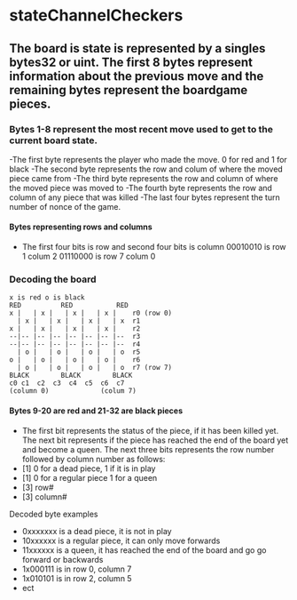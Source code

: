 # stateChannelCheckers

## The board is state is represented by a singles bytes32 or uint. The first 8 bytes represent information about the previous move and the remaining bytes represent the boardgame pieces.


### Bytes 1-8 represent the most recent move used to get to the current board state.
-The first byte represents the player who made the move. 0 for red and 1 for black
-The second byte represents the row and colum of where the moved piece came from
-The third byte represents the row and column of where the moved piece was moved to
-The fourth byte represents the row and column of any piece that was killed
-The last four bytes represent the turn number of nonce of the game.

#### Bytes representing rows and columns
-  The first four bits is row and second four bits is column
00010010 is row 1 colum 2
01110000 is row 7 colum 0

### Decoding the board
```
x is red o is black
RED          RED           RED
x |   | x |   | x |   | x |    r0 (row 0)
  | x |   | x |   | x |   | x  r1
x |   | x |   | x |   | x |    r2
--|-- |-- |-- |-- |-- |-- |--  r3
--|-- |-- |-- |-- |-- |-- |--  r4
  | o |   | o |   | o |   | o  r5
o |   | o |   | o |   | o |    r6
  | o |   | o |   | o |   | o  r7 (row 7)
BLACK        BLACK        BLACK
c0 c1  c2  c3  c4  c5  c6  c7 
(column 0)             (colum 7)
```
#### Bytes 9-20 are red and 21-32 are black pieces


- The first bit represents the status of the piece, if it has been killed yet. The next bit represents if the piece has reached the end of the board yet and become a queen. The next three bits represents the row number followed by column number as follows:
- [1] 0 for a dead piece, 1 if it is in play
- [1] 0 for a regular piece 1 for a queen
- [3] row#
- [3] column#

Decoded byte examples
- 0xxxxxxx is a dead piece, it is not in play
- 10xxxxxx is a regular piece, it can only move forwards
- 11xxxxxx is a queen, it has reached the end of the board and go go forward or backwards
- 1x000111 is in row 0, column 7
- 1x010101 is in row 2, column 5
- ect





